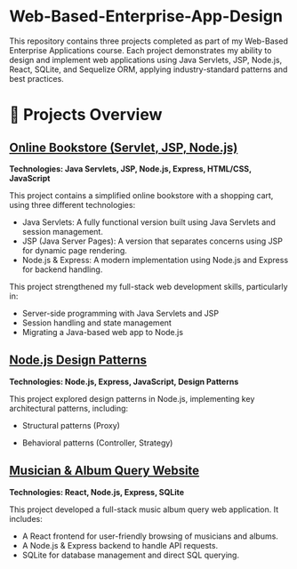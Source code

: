 # Web-Based-Enterprise-App-Design

This repository contains three projects completed as part of my Web-Based Enterprise Applications course. Each project demonstrates my ability to design and implement web applications using Java Servlets, JSP, Node.js, React, SQLite, and Sequelize ORM, applying industry-standard patterns and best practices.

# 🚀  Projects Overview

## [Online Bookstore (Servlet, JSP, Node.js)](https://github.com/laurenrigante/Web-Based-Enterprise-App-Design/tree/main/BOOKSTORE)
**Technologies: Java Servlets, JSP, Node.js, Express, HTML/CSS, JavaScript**

This project contains a simplified online bookstore with a shopping cart, using three different technologies:
- Java Servlets: A fully functional version built using Java Servlets and session management.
- JSP (Java Server Pages): A version that separates concerns using JSP for dynamic page rendering.
- Node.js & Express: A modern implementation using Node.js and Express for backend handling.

This project strengthened my full-stack web development skills, particularly in:
- Server-side programming with Java Servlets and JSP
- Session handling and state management
- Migrating a Java-based web app to Node.js

## [Node.js Design Patterns](https://github.com/laurenrigante/Web-Based-Enterprise-App-Design/tree/main/NODE%20DESIGN%20PATTERRNS)
**Technologies: Node.js, Express, JavaScript, Design Patterns**

This project explored design patterns in Node.js, implementing key architectural patterns, including:
- Structural patterns (Proxy)

- Behavioral patterns (Controller, Strategy)


## [Musician & Album Query Website](https://github.com/laurenrigante/Web-Based-Enterprise-App-Design/tree/main/MUSICIAN%20ALBUM%20WEBSITE)

**Technologies: React, Node.js, Express, SQLite**

This project developed a full-stack music album query web application. It includes:

- A React frontend for user-friendly browsing of musicians and albums.
- A Node.js & Express backend to handle API requests.
- SQLite for database management and direct SQL querying.

